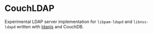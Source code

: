 
# CouchLDAP

Experimental LDAP server implementation for `libpam-ldapd` and
`libnss-ldapd` written with [ldapjs][] and CouchDB.

[ldapjs]: http://ldapjs.org/
